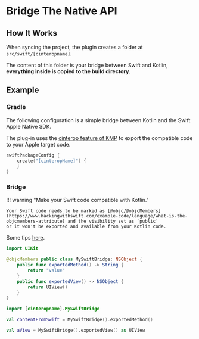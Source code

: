 # Bridge The Native API

## How It Works

When syncing the project, the plugin creates a folder at `src/swift/[cinteropname]`.

The content of this folder is your bridge between Swift and Kotlin, **everything inside is copied to the build directory**.

## Example

### Gradle

The following configuration is a simple bridge between Kotlin and the Swift Apple Native SDK.

The plug-in uses the [cinterop feature of KMP](https://kotlinlang.org/docs/native-get-started.html) to export the compatible code to your Apple target code.

```kotlin title="build.gradle.kts"
swiftPackageConfig {
    create("[cinteropName]") {
    }
}
```

### Bridge

!!! warning "Make your Swift code compatible with Kotlin."

    Your Swift code needs to be marked as [@objc/@objcMembers](https://www.hackingwithswift.com/example-code/language/what-is-the-objcmembers-attribute) and the visibility set as `public`
    or it won't be exported and available from your Kotlin code.

Some tips [here](./section-help/tips.md#working-with-objcnamesclasses-types).

``` swift title="src/swift/[cinteropname]/mySwiftFile.swift"
import UIKit

@objcMembers public class MySwiftBridge: NSObject {
    public func exportedMethod() -> String {
        return "value"
    }
    public func exportedView() -> NSObject {
        return UIView()
    }
}
```

``` kotlin title="iosMain/kotlin/com/example/myKotlinFile.kt"
import [cinteropname].MySwiftBridge

val contentFromSwift = MySwiftBridge().exportedMethod()

val aView = MySwiftBridge().exportedView() as UIView

```
